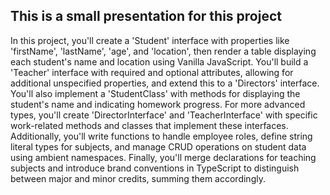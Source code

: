 This is a small presentation for this project
-------------------------------------------------------------------------------------------------------

In this project, you'll create a 'Student' interface with properties like 'firstName', 'lastName', 'age', and 'location', then render a table displaying each student's name and location using Vanilla JavaScript. You'll build a 'Teacher' interface with required and optional attributes, allowing for additional unspecified properties, and extend this to a 'Directors' interface. You'll also implement a 'StudentClass' with methods for displaying the student's name and indicating homework progress. For more advanced types, you'll create 'DirectorInterface' and 'TeacherInterface' with specific work-related methods and classes that implement these interfaces. Additionally, you'll write functions to handle employee roles, define string literal types for subjects, and manage CRUD operations on student data using ambient namespaces. Finally, you'll merge declarations for teaching subjects and introduce brand conventions in TypeScript to distinguish between major and minor credits, summing them accordingly.
